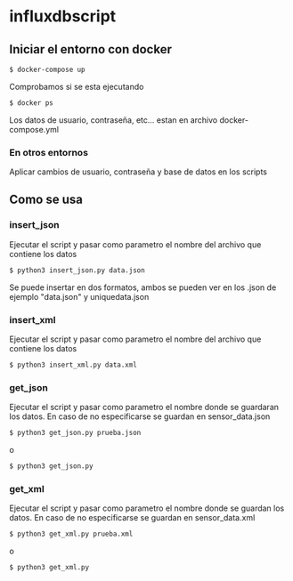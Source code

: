 # influxdbscript

## Iniciar el entorno con docker
````bash
$ docker-compose up
````
Comprobamos si se esta ejecutando
````bash
$ docker ps
````
Los datos de usuario, contraseña, etc... estan en archivo docker-compose.yml
### En otros entornos

Aplicar cambios de usuario, contraseña y base de datos en los scripts 
## Como se usa

### insert_json

Ejecutar el script y pasar como parametro el nombre del archivo que contiene los datos
```bash
$ python3 insert_json.py data.json
```
Se puede insertar en dos formatos, ambos se pueden ver en los .json de ejemplo "data.json" y uniquedata.json

### insert_xml

Ejecutar el script y pasar como parametro el nombre del archivo que contiene los datos
```bash
$ python3 insert_xml.py data.xml
```

### get_json
Ejecutar el script y pasar como parametro el nombre donde se guardaran los datos. En caso de no especificarse se guardan en sensor_data.json
```bash
$ python3 get_json.py prueba.json
```
o
```bash
$ python3 get_json.py
```

### get_xml
Ejecutar el script y pasar como parametro el nombre donde se guardan los datos. En caso de no especificarse se guardan en sensor_data.xml
```bash
$ python3 get_xml.py prueba.xml
```
o
```bash
$ python3 get_xml.py
```